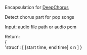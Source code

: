 Encapsulation for [DeepChorus](https://github.com/Qqi-HE/DeepChorus)

Detect chorus part for pop songs

Input:
    audio file path or audio pcm

Return:  
{  
    'struct':  [ [start time, end time] x n ]
}